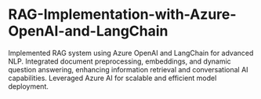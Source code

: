 # RAG-Implementation-with-Azure-OpenAI-and-LangChain
Implemented RAG system using Azure OpenAI and LangChain for advanced NLP. Integrated document preprocessing, embeddings, and dynamic question answering, enhancing information retrieval and conversational AI capabilities. Leveraged Azure AI for scalable and efficient model deployment.
